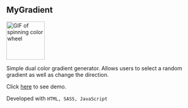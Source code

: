## MyGradient

<a href="https://nlaldevmygradient.netlify.app/">
  <img
    src="https://c.tenor.com/yiqrYjlbMawAAAAC/colour-color-picker.gif"
    alt="GIF of spinning color wheel"
    loading="lazy"
    width="100"
    height="100" 
  />
</a>

Simple dual color gradient generator. Allows users to select a random gradient as well as change the direction.

Click [here](https://nickl-dev-mygradient.netlify.app/) to see demo.

Developed with `HTML, SASS, JavaScript`
